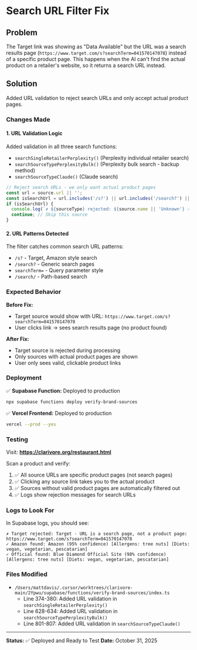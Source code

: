 # Search URL Filter Fix

## Problem
The Target link was showing as "Data Available" but the URL was a search results page (`https://www.target.com/s?searchTerm=041570147078`) instead of a specific product page. This happens when the AI can't find the actual product on a retailer's website, so it returns a search URL instead.

## Solution
Added URL validation to reject search URLs and only accept actual product pages.

### Changes Made

#### 1. URL Validation Logic
Added validation in all three search functions:
- `searchSingleRetailerPerplexity()` (Perplexity individual retailer search)
- `searchSourceTypePerplexityBulk()` (Perplexity bulk search - backup method)
- `searchSourceTypeClaude()` (Claude search)

```typescript
// Reject search URLs - we only want actual product pages
const url = source.url || '';
const isSearchUrl = url.includes('/s?') || url.includes('/search?') || url.includes('searchTerm=') || url.includes('/search/');
if (isSearchUrl) {
  console.log(`✗ ${sourceType} rejected: ${source.name || 'Unknown'} - URL is a search page, not a product page: ${url}`);
  continue; // Skip this source
}
```

#### 2. URL Patterns Detected
The filter catches common search URL patterns:
- `/s?` - Target, Amazon style search
- `/search?` - Generic search pages
- `searchTerm=` - Query parameter style
- `/search/` - Path-based search

### Expected Behavior

**Before Fix:**
- Target source would show with URL: `https://www.target.com/s?searchTerm=041570147078`
- User clicks link → sees search results page (no product found)

**After Fix:**
- Target source is rejected during processing
- Only sources with actual product pages are shown
- User only sees valid, clickable product links

### Deployment

✅ **Supabase Function:** Deployed to production
```bash
npx supabase functions deploy verify-brand-sources
```

✅ **Vercel Frontend:** Deployed to production
```bash
vercel --prod --yes
```

### Testing

Visit: **https://clarivore.org/restaurant.html**

Scan a product and verify:
1. ✅ All source URLs are specific product pages (not search pages)
2. ✅ Clicking any source link takes you to the actual product
3. ✅ Sources without valid product pages are automatically filtered out
4. ✅ Logs show rejection messages for search URLs

### Logs to Look For

In Supabase logs, you should see:
```
✗ Target rejected: Target - URL is a search page, not a product page: https://www.target.com/s?searchTerm=041570147078
✓ Amazon found: Amazon (95% confidence) [Allergens: tree nuts] [Diets: vegan, vegetarian, pescatarian]
✓ Official found: Blue Diamond Official Site (98% confidence) [Allergens: tree nuts] [Diets: vegan, vegetarian, pescatarian]
```

### Files Modified
- `/Users/mattdavis/.cursor/worktrees/clarivore-main/2Ypwu/supabase/functions/verify-brand-sources/index.ts`
  - Line 374-380: Added URL validation in `searchSingleRetailerPerplexity()`
  - Line 628-634: Added URL validation in `searchSourceTypePerplexityBulk()`
  - Line 801-807: Added URL validation in `searchSourceTypeClaude()`

---

**Status:** ✅ Deployed and Ready to Test
**Date:** October 31, 2025

